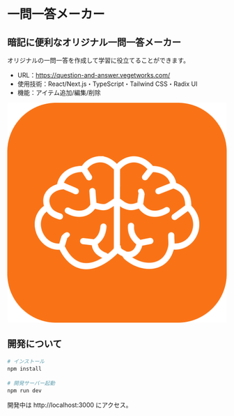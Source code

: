 # 一問一答メーカー

## 暗記に便利なオリジナル一問一答メーカー

オリジナルの一問一答を作成して学習に役立てることができます。<br />

- URL：https://question-and-answer.vegetworks.com/
- 使用技術：React/Next.js・TypeScript・Tailwind CSS・Radix UI
- 機能：アイテム追加/編集/削除

[![一問一答メーカーのアイコン](https://raw.githubusercontent.com/thasegawadesign/question-and-answer-frontend/refs/heads/main/public/icon-512x512.png)](https://question-and-answer.vegetworks.com/)

## 開発について

```bash
# インストール
npm install

# 開発サーバー起動
npm run dev
```

開発中は http://localhost:3000 にアクセス。
